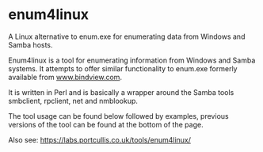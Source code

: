 # enum4linux
A Linux alternative to enum.exe for enumerating data from Windows and Samba hosts.

Enum4linux is a tool for enumerating information from Windows and Samba systems. It attempts to offer similar functionality to enum.exe formerly available from www.bindview.com.

It is written in Perl and is basically a wrapper around the Samba tools smbclient, rpclient, net and nmblookup.

The tool usage can be found below followed by examples, previous versions of the tool can be found at the bottom of the page.

Also see: https://labs.portcullis.co.uk/tools/enum4linux/
